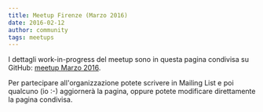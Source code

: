 ```yaml
---
title: Meetup Firenze (Marzo 2016)
date: 2016-02-12
author: community
tags: meetups
---
```


I dettagli work-in-progress del meetup sono in questa pagina condivisa su GitHub: [meetup Marzo 2016](https://github.com/Haskell-ITA/www_haskell-ita_it_website/blob/master/drafts/organizzazione_meetup_marzo_2016.md).

Per partecipare all'organizzazione potete scrivere in Mailing List e poi qualcuno (io :-) aggiornerà la pagina, oppure potete modificare direttamente la pagina condivisa.

